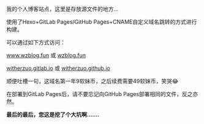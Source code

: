 我的个人博客站点，这里是存放源文件的地方...  

使用了Hexo+GitLab Pages/GitHub Pages+CNAME自定义域名跳转的方式进行构建。  

可以通过如下方式访问：  

www.wzblog.fun  或  [wzblog.fun](wzblog.fun)  

[witherzuo.gitlab.io](witherzuo.gitlab.io) 或 [witherzuo.github.io](witherzuo.github.io)  

顺便吐槽一句，这域名第一年9软妹币，之后续费需要49软妹币，笑哭😂  

在部署到GitLab Pages后，请不要忘记向GitHub Pages部署相同的文件，反之亦然。  

**最后的最后，您这是挖了个大坑啊.......**
